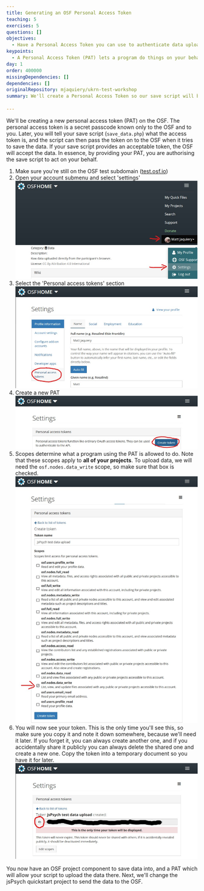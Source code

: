 ```yaml
---
title: Generating an OSF Personal Access Token
teaching: 5
exercises: 5
questions: []
objectives:
  - Have a Personal Access Token you can use to authenticate data uploads
keypoints:
  - A Personal Access Token (PAT) lets a program do things on your behalf.
day: 1
order: 400000
missingDependencies: []
dependencies: []
originalRepository: mjaquiery/ukrn-test-workshop
summary: We'll create a Personal Access Token so our save script will be allowed to upload our data.

---
```


We'll be creating a new personal access token (PAT) on the OSF.
The personal access token is a secret passcode known only to the OSF and to you.
Later, you will tell your save script (`save_data.php`) what the access token is, and the script can then pass the token on to the OSF when it tries to save the data.
If your save script provides an acceptable token, the OSF will accept the data.
In essence, by providing your PAT, you are authorising the save script to act on your behalf.

1. Make sure you're still on the OSF test subdomain ([test.osf.io](https://test.osf.io/))
2. Open your account submenu and select 'settings'
![OSF personal settings screenshot](../fig/osf-settings.jpg)
3. Select the 'Personal access tokens' section
![OSF personal access tokens screenshot](../fig/osf-pat.jpg)
4. Create a new PAT
![OSF create new PAT screenshot](../fig/osf-create-pat.jpg)
5. Scopes determine what a program using the PAT is allowed to do.
Note that these scopes apply to **all of your projects**.
To upload data, we will need the `osf.nodes.data_write` scope, so make sure that box is checked.
![OSF new PAT scope screenshot](../fig/osf-pat-scope.jpg)
6. You will now see your token.
This is the only time you'll see this, so make sure you copy it and note it down somewhere, because we'll need it later.
If you forget it, you can always create another one, and if you accidentally share it publicly you can always delete the shared one and create a new one.
Copy the token into a temporary document so you have it for later.
![OSF copy PAT screenshot](../fig/osf-pat-copy.jpg)

You now have an OSF project component to save data into, and a PAT which will allow your script to upload the data there.
Next, we'll change the jsPsych quickstart project to send the data to the OSF.
